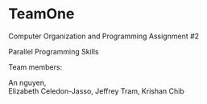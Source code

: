# TeamOne

Computer Organization and Programming Assignment #2

Parallel Programming Skills

Team members:

An nguyen,  
Elizabeth Celedon-Jasso, 
Jeffrey Tram, 
Krishan Chib

